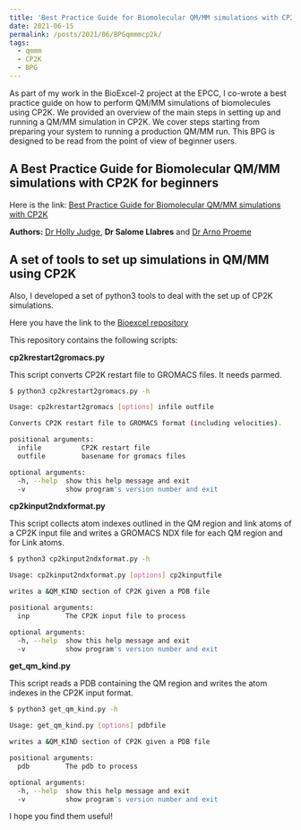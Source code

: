 ```yaml
---
title: 'Best Practice Guide for Biomolecular QM/MM simulations with CP2K'
date: 2021-06-15
permalink: /posts/2021/06/BPGqmmmcp2k/
tags:
  - qmmm
  - CP2K
  - BPG
---
```


As part of my work in the BioExcel-2 project at the EPCC, I co-wrote a best practice guide on how to perform QM/MM simulations of biomolecules using CP2K. We provided an overview of the main steps in setting up and running a QM/MM simulation in CP2K. We cover steps starting from preparing your system to running a production QM/MM run. This BPG is designed to be read from the point of view of beginner users. 

A Best Practice Guide for Biomolecular QM/MM simulations with CP2K for beginners
----------

Here is the link: 
[Best Practice Guide for Biomolecular QM/MM simulations with CP2K](https://docs.bioexcel.eu/qmmm_bpg/en/main/)

**Authors:** [Dr Holly Judge](https://www.epcc.ed.ac.uk/about/staff/holly-judge), **Dr Salome Llabres** and [Dr Arno Proeme](https://www.epcc.ed.ac.uk/about/staff/dr-arno-proeme)


A set of tools to set up simulations in QM/MM using CP2K
----------

Also, I developed a set of python3 tools to deal with the set up of CP2K simulations. 

Here you have the link to the [Bioexcel repository](https://github.com/bioexcel/CP2K_qmmm_input_preparation_scripts)

This repository contains the following scripts:

**cp2krestart2gromacs.py**

This script converts CP2K restart file to GROMACS files. It needs parmed. 

```bash
$ python3 cp2krestart2gromacs.py -h 

Usage: cp2krestart2gromacs [options] infile outfile

Converts CP2K restart file to GROMACS format (including velocities).

positional arguments:
  infile          CP2K restart file
  outfile         basename for gromacs files

optional arguments:
  -h, --help  show this help message and exit
  -v          show program's version number and exit
```

**cp2kinput2ndxformat.py**

This script collects atom indexes outlined in the QM region and link atoms of a CP2K input file and writes a GROMACS NDX file for each QM region and for Link atoms.

```bash
$ python3 cp2kinput2ndxformat.py -h 

Usage: cp2kinput2ndxformat.py [options] cp2kinputfile

writes a &QM_KIND section of CP2K given a PDB file

positional arguments:
  inp         The CP2K input file to process

optional arguments:
  -h, --help  show this help message and exit
  -v          show program's version number and exit
```

**get_qm_kind.py**

This script reads a PDB containing the QM region and writes the atom indexes in the CP2K input format.

```bash
$ python3 get_qm_kind.py -h 

Usage: get_qm_kind.py [options] pdbfile

writes a &QM_KIND section of CP2K given a PDB file

positional arguments:
  pdb         The pdb to process

optional arguments:
  -h, --help  show this help message and exit
  -v          show program's version number and exit
```

I hope you find them useful!

